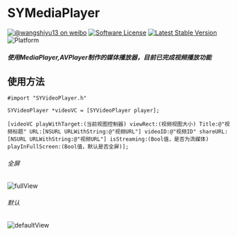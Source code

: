 # SYMediaPlayer
[![@wangshiyu13 on weibo](https://img.shields.io/badge/weibo-%40wangshiyu13-blue.svg)](http://weibo.com/2096908353/)
[![Software License](https://img.shields.io/badge/license-MIT-brightgreen.svg)](LICENSE.md)
[![Latest Stable Version](https://img.shields.io/badge/version-1.1-yellow.svg)](https://github.com/wangshiyu13/SYMediaPlayer/releases)
![Platform](https://img.shields.io/badge/platform-iOS%207%20and%20later-lightgrey.svg)
##### 使用MediaPlayer,AVPlayer制作的媒体播放器，目前已完成视频播放功能

## 使用方法
```
#import "SYVideoPlayer.h"

SYVideoPlayer *videoVC = [SYVideoPlayer player];

[videoVC playWithTarget:(当前视图控制器) viewRect:(视频视图大小) Title:@"视频标题" URL:[NSURL URLWithString:@"视频URL"] videoID:@"视频ID" shareURL:[NSURL URLWithString:@"视频URL"] isStreaming:(Bool值，是否为流媒体) playInFullScreen:(Bool值，默认是否全屏)];

```

###### 全屏
![fullView](https://github.com/wangshiyu13/SYMediaPlayer/blob/master/SYMeidaPlayer/fullView.jpg)
###### 默认
![defaultView](https://github.com/wangshiyu13/SYMediaPlayer/blob/master/SYMeidaPlayer/defaultView.jpg)
